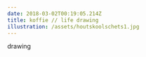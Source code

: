 ```yaml
---
date: 2018-03-02T00:19:05.214Z
title: koffie // life drawing
illustration: /assets/houtskoolschets1.jpg
---
```

drawing
